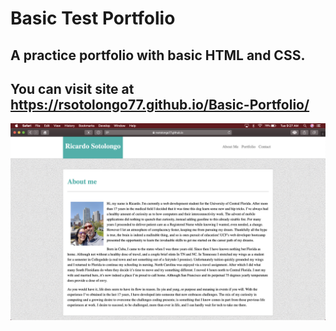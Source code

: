 # Basic Test Portfolio

## A practice portfolio with basic HTML and CSS.

## You can visit site at https://rsotolongo77.github.io/Basic-Portfolio/

![ ](pic1.png)
